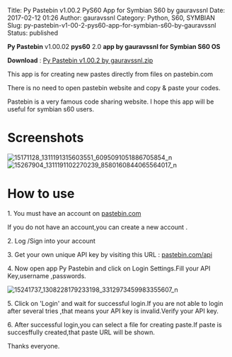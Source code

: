 Title: Py Pastebin v1.00.2 PyS60 App for Symbian S60 by gauravssnl
Date: 2017-02-12 01:26
Author: gauravssnl
Category: Python, S60, SYMBIAN
Slug: py-pastebin-v1-00-2-pys60-app-for-symbian-s60-by-gauravssnl
Status: published

**Py Pastebin** v1.00.02 **pys60** 2.0 **app by gauravssnl for Symbian S60 OS**

**Download** : [Py Pastebin v1.00.2 by gauravssnl.zip](http://upfile.mobi/ZG7cbNw86JL)

This app is for creating new pastes directly from files on pastebin.com

There is no need to open pastebin website and copy & paste your codes.

Pastebin is a very famous code sharing website.
I hope this app will be useful for symbian s60 users.

# Screenshots

![15171128_1311191315603551_6095091051886705854_n](https://gauravssnl.files.wordpress.com/2017/02/15171128_1311191315603551_6095091051886705854_n.jpg) ![15267904_1311191102270239_8580160844065564017_n](https://gauravssnl.files.wordpress.com/2017/02/15267904_1311191102270239_8580160844065564017_n.jpg)


# How to use

1\. You must have an account on [pastebin.com](http://pastebin.com)

If you do not have an account,you can create a new account .

2\. Log /Sign into your account

3\. Get your own unique API key by visiting this URL :
[pastebin.com/api](http://pastebin.com/api)

4\. Now open app Py Pastebin and click on Login Settings.Fill your API Key,username ,passwords.

![15241737_1308228179233198_3312973459983355607_n](https://gauravssnl.files.wordpress.com/2017/02/15241737_1308228179233198_3312973459983355607_n.jpg)

5\. Click on 'Login' and wait for successful login.If you are not able to login after several tries ,that means your API key is invalid.Verify your API key.

6\. After successful login,you can select a file for creating paste.If paste is succesffully created,that paste URL will be shown.

Thanks everyone.
